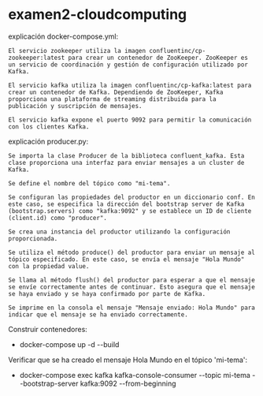 # examen2-cloudcomputing

explicación docker-compose.yml:

    El servicio zookeeper utiliza la imagen confluentinc/cp-zookeeper:latest para crear un contenedor de ZooKeeper. ZooKeeper es un servicio de coordinación y gestión de configuración utilizado por Kafka.

    El servicio kafka utiliza la imagen confluentinc/cp-kafka:latest para crear un contenedor de Kafka. Dependiendo de ZooKeeper, Kafka proporciona una plataforma de streaming distribuida para la publicación y suscripción de mensajes.

    El servicio kafka expone el puerto 9092 para permitir la comunicación con los clientes Kafka.

explicación producer.py:

    Se importa la clase Producer de la biblioteca confluent_kafka. Esta clase proporciona una interfaz para enviar mensajes a un cluster de Kafka.

    Se define el nombre del tópico como "mi-tema".

    Se configuran las propiedades del productor en un diccionario conf. En este caso, se especifica la dirección del bootstrap server de Kafka (bootstrap.servers) como "kafka:9092" y se establece un ID de cliente (client.id) como "producer".

    Se crea una instancia del productor utilizando la configuración proporcionada.

    Se utiliza el método produce() del productor para enviar un mensaje al tópico especificado. En este caso, se envía el mensaje "Hola Mundo" con la propiedad value.

    Se llama al método flush() del productor para esperar a que el mensaje se envíe correctamente antes de continuar. Esto asegura que el mensaje se haya enviado y se haya confirmado por parte de Kafka.

    Se imprime en la consola el mensaje "Mensaje enviado: Hola Mundo" para indicar que el mensaje se ha enviado correctamente.

Construir contenedores:

- docker-compose up -d --build

Verificar que se ha creado el mensaje Hola Mundo en el tópico 'mi-tema':

- docker-compose exec kafka kafka-console-consumer --topic mi-tema --bootstrap-server kafka:9092 --from-beginning
